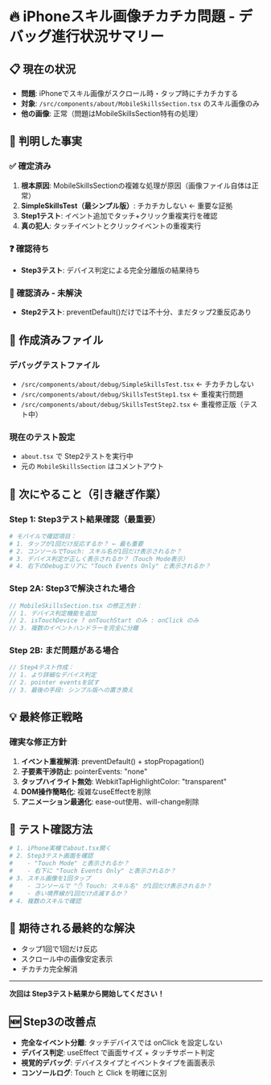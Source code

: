 # 🔥 iPhoneスキル画像チカチカ問題 - デバッグ進行状況サマリー

## 📋 現在の状況
- **問題**: iPhoneでスキル画像がスクロール時・タップ時にチカチカする
- **対象**: `/src/components/about/MobileSkillsSection.tsx` のスキル画像のみ
- **他の画像**: 正常（問題はMobileSkillsSection特有の処理）

## 🎯 判明した事実

### ✅ 確定済み
1. **根本原因**: MobileSkillsSectionの複雑な処理が原因（画像ファイル自体は正常）
2. **SimpleSkillsTest（最シンプル版）**: チカチカしない ← 重要な証拠
3. **Step1テスト**: イベント追加でタッチ+クリック重複実行を確認
4. **真の犯人**: タッチイベントとクリックイベントの重複実行

### ❓ 確認待ち
- **Step3テスト**: デバイス判定による完全分離版の結果待ち

### 🚫 確認済み - 未解決
- **Step2テスト**: preventDefault()だけでは不十分、まだタップ2重反応あり

## 📁 作成済みファイル

### デバッグテストファイル
- `/src/components/about/debug/SimpleSkillsTest.tsx` ← チカチカしない
- `/src/components/about/debug/SkillsTestStep1.tsx` ← 重複実行問題
- `/src/components/about/debug/SkillsTestStep2.tsx` ← 重複修正版（テスト中）

### 現在のテスト設定
- `about.tsx` で Step2テストを実行中
- 元の `MobileSkillsSection` はコメントアウト

## 🔧 次にやること（引き継ぎ作業）

### Step 1: Step3テスト結果確認（最重要）
```bash
# モバイルで確認項目：
# 1. タップが1回だけ反応するか？ ← 最も重要
# 2. コンソールでTouch: スキル名が1回だけ表示されるか？
# 3. デバイス判定が正しく表示されるか？（Touch Mode表示）
# 4. 右下のDebugエリアに "Touch Events Only" と表示されるか？
```

### Step 2A: Step3で解決された場合
```typescript
// MobileSkillsSection.tsx の修正方針：
// 1. デバイス判定機能を追加
// 2. isTouchDevice ? onTouchStart のみ : onClick のみ
// 3. 複数のイベントハンドラーを完全に分離
```

### Step 2B: まだ問題がある場合
```typescript
// Step4テスト作成：
// 1. より詳細なデバイス判定
// 2. pointer eventsを試す
// 3. 最後の手段: シンプル版への置き換え
```

## 💡 最終修正戦略

### 確実な修正方針
1. **イベント重複解消**: preventDefault() + stopPropagation()
2. **子要素干渉防止**: pointerEvents: "none"
3. **タップハイライト無効**: WebkitTapHighlightColor: "transparent"
4. **DOM操作簡略化**: 複雑なuseEffectを削除
5. **アニメーション最適化**: ease-out使用、will-change削除

## 📱 テスト確認方法
```bash
# 1. iPhone実機でabout.tsx開く
# 2. Step3テスト画面を確認
#    - "Touch Mode" と表示されるか？
#    - 右下に "Touch Events Only" と表示されるか？
# 3. スキル画像を1回タップ
#    - コンソールで "✋ Touch: スキル名" が1回だけ表示されるか？
#    - 赤い境界線が1回だけ点滅するか？
# 4. 複数のスキルで確認
```

## 🎯 期待される最終的な解決
- タップ1回で1回だけ反応
- スクロール中の画像安定表示
- チカチカ完全解消

---
**次回は Step3テスト結果から開始してください！**

## 🆕 Step3の改善点
- **完全なイベント分離**: タッチデバイスでは onClick を設定しない
- **デバイス判定**: useEffect で画面サイズ + タッチサポート判定
- **視覚的デバッグ**: デバイスタイプとイベントタイプを画面表示
- **コンソールログ**: Touch と Click を明確に区別